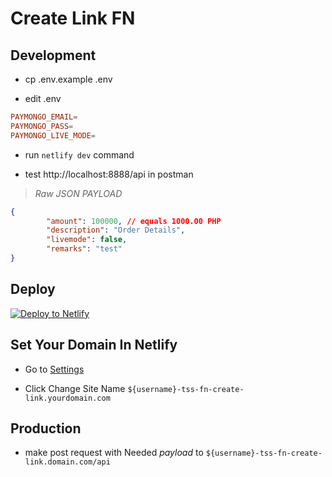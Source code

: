 # Create Link FN

## Development

- cp .env.example .env

- edit .env

```toml
PAYMONGO_EMAIL=
PAYMONGO_PASS=
PAYMONGO_LIVE_MODE=
```

- run `netlify dev` command

- test http://localhost:8888/api in postman

> *Raw JSON PAYLOAD*
```json
{
		"amount": 100000, // equals 1000.00 PHP
		"description": "Order Details",
		"livemode": false,
		"remarks": "test"
}
```


## Deploy
[![Deploy to Netlify](https://www.netlify.com/img/deploy/button.svg)](https://app.netlify.com/start/deploy?repository=https://github.com/thriftshop-fn/create-link)

## Set Your Domain In Netlify

- Go to [Settings](https://app.netlify.com/sites/tss-test/settings/general)

- Click Change Site Name `${username}-tss-fn-create-link.yourdomain.com`

## Production

- make post request with Needed *payload* to `${username}-tss-fn-create-link.domain.com/api`


